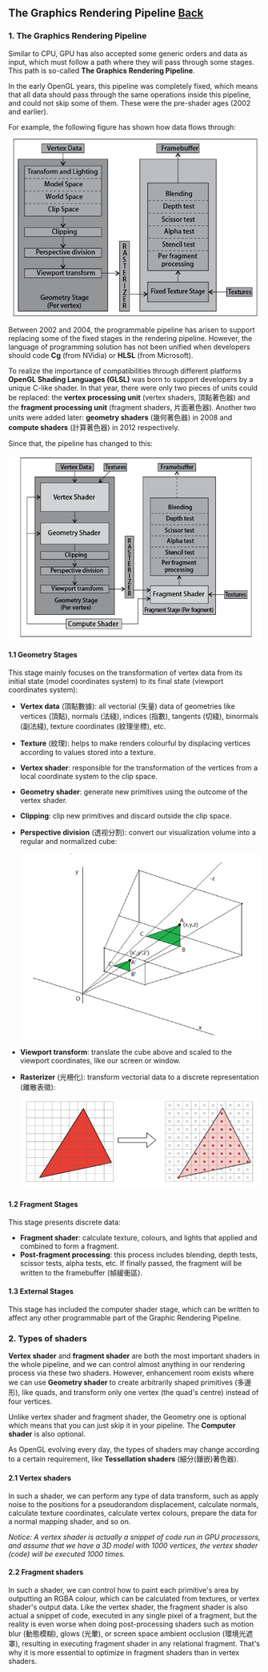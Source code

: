 ## The Graphics Rendering Pipeline [Back](../glsl.md)

### 1. The Graphics Rendering Pipeline

Similar to CPU, GPU has also accepted some generic orders and data as input, which must follow a path where they will pass through some stages. This path is so-called **The Graphics Rendering Pipeline**.

In the early OpenGL years, this pipeline was completely fixed, which means that all data should pass through the same operations inside this pipeline, and could not skip some of them. These were the pre-shader ages (2002 and earlier).

For example, the following figure has shown how data flows through:

<p align="center">
<img src="./1.png" />
</p>

Between 2002 and 2004, the programmable pipeline has arisen to support replacing some of the fixed stages in the rendering pipeline. However, the language of programming solution has not been unified when developers should code **Cg** (from NVidia) or **HLSL** (from Microsoft).

To realize the importance of compatibilities through different platforms **OpenGL Shading Languages (GLSL)** was born to support developers by a unique C-like shader. In that year, there were only two pieces of units could be replaced: the **vertex processing unit** (vertex shaders, 頂點著色器) and the **fragment processing unit** (fragment shaders, 片面著色器). Another two units were added later: **geometry shaders** (幾何著色器) in 2008 and **compute shaders** (計算著色器) in 2012 respectively.

Since that, the pipeline has changed to this:

<p align="center">
<img src="./2.png" />
</p>

#### 1.1 Geometry Stages

This stage mainly focuses on the transformation of vertex data from its initial state (model coordinates system) to its final state (viewport coordinates system):

- **Vertex data** (頂點數據): all vectorial (矢量) data of geometries like vertices (頂點), normals (法綫), indices (指數), tangents (切綫), binormals (副法綫), texture coordinates (紋理坐標), etc.
- **Texture** (紋理): helps to make renders colourful by displacing vertices according to values stored into a texture.
- **Vertex shader**: responsible for the transformation of the vertices from a local coordinate system to the clip space.
- **Geometry shader**: generate new primitives using the outcome of the vertex shader.
- **Clipping**: clip new primitives and discard outside the clip space.
- **Perspective division** (透视分割): convert our visualization volume into a regular and normalized cube:

  ![](./3.png)

- **Viewport transform**: translate the cube above and scaled to the viewport coordinates, like our screen or window.
- **Rasterizer** (光柵化): transform vectorial data to a discrete representation (離散表徵):

  ![](./4.png)

#### 1.2 Fragment Stages

This stage presents discrete data:

- **Fragment shader**: calculate texture, colours, and lights that applied and combined to form a fragment.
- **Post-fragment processing**: this process includes blending, depth tests, scissor tests, alpha tests, etc. If finally passed, the fragment will be written to the framebuffer (幀緩衝區).

#### 1.3 External Stages

This stage has included the computer shader stage, which can be written to affect any other programmable part of the Graphic Rendering Pipeline.


### 2. Types of shaders

**Vertex shader** and **fragment shader** are both the most important shaders in the whole pipeline, and we can control almost anything in our rendering process via these two shaders. However, enhancement room exists where we can use **Geometry shader** to create arbitrarily shaped primitives (多邊形), like quads, and transform only one vertex (the quad's centre) instead of four vertices.

Unlike vertex shader and fragment shader, the Geometry one is optional which means that you can just skip it in your pipeline. The **Computer shader** is also optional.

As OpenGL evolving every day, the types of shaders may change according to a certain requirement, like **Tessellation shaders** (細分(鑲嵌)著色器).

#### 2.1 Vertex shaders

In such a shader, we can perform any type of data transform, such as apply noise to the positions for a pseudorandom displacement, calculate normals, calculate texture coordinates, calculate vertex colours, prepare the data for a normal mapping shader, and so on.

*Notice: A vertex shader is actually a snippet of code run in GPU processors, and assume that we have a 3D model with 1000 vertices, the vertex shader (code) will be executed 1000 times.*

#### 2.2 Fragment shaders

In such a shader, we can control how to paint each primitive's area by outputting an RGBA colour, which can be calculated from textures, or vertex shader's output data. Like the vertex shader, the fragment shader is also actual a snippet of code, executed in any single pixel of a fragment, but the reality is even worse when doing post-processing shaders such as motion blur (動態模糊), glows (光暈), or screen space ambient occlusion (環境光遮罩), resulting in executing fragment shader in any relational fragment. That's why it is more essential to optimize in fragment shaders than in vertex shaders.
